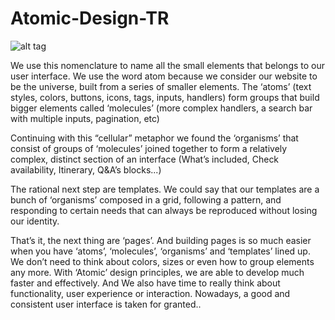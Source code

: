 # Atomic-Design-TR

![alt tag](http://cdn.tourradar.com/im/r/pw/home/link/c/asia.jpg)

We use this nomenclature to name all the
small elements that belongs to our user
interface. We use the word atom because
we consider our website to be the universe,
built from a series of smaller elements. The
‘atoms’ (text styles, colors, buttons, icons,
tags, inputs, handlers) form groups that
build bigger elements called ‘molecules’
(more complex handlers, a search bar with
multiple inputs, pagination, etc)

Continuing with this “cellular” metaphor we
found the ‘organisms’ that consist of groups
of ‘molecules’ joined together to form a relatively
complex, distinct section of an interface
(What’s included, Check availability,
Itinerary, Q&A’s blocks...)

The rational next step are templates. We
could say that our templates are a bunch of
‘organisms’ composed in a grid, following
a pattern, and responding to certain needs
that can always be reproduced without losing
our identity.

That’s it, the next thing are ‘pages’. And
building pages is so much easier when you
have ‘atoms’, ‘molecules’, ‘organisms’ and
‘templates’ lined up. We don’t need to think
about colors, sizes or even how to group
elements any more. With ‘Atomic’ design
principles, we are able to develop much
faster and effectively. And We also have
time to really think about functionality, user
experience or interaction. Nowadays, a
good and consistent user interface is taken
for granted..
